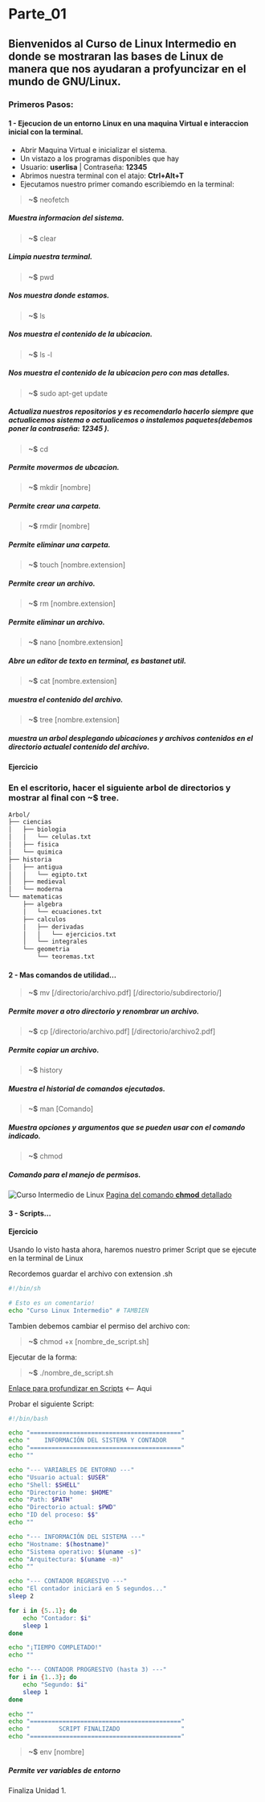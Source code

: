 # Parte_01

## Bienvenidos al Curso de Linux Intermedio en donde se mostraran las bases de Linux de manera que nos ayudaran a profyuncizar en el mundo de GNU/Linux.

### Primeros Pasos:

#### 1 - Ejecucion de un entorno Linux en una maquina Virtual e interaccion inicial con la terminal.

 - Abrir Maquina Virtual e inicializar el sistema.
 - Un vistazo a los programas disponibles que hay 
 - Usuario: **userlisa** | Contraseña: **12345**
 - Abrimos nuestra terminal con el atajo: **Ctrl+Alt+T**
 - Ejecutamos nuestro primer comando escribiemdo en la terminal:
> **~$** neofetch
##### _Muestra informacion del sistema._
> **~$** clear
##### _Limpia nuestra terminal._
> **~$** pwd
##### _Nos muestra donde estamos._
> **~$** ls
##### _Nos muestra el contenido de la ubicacion._
> **~$** ls -l
##### _Nos muestra el contenido de la ubicacion pero con mas detalles._
> **~$** sudo apt-get update
##### _Actualiza nuestros repositorios y es recomendarlo hacerlo siempre que actualicemos sistema o actualicemos o instalemos paquetes(debemos poner la contraseña: **12345** )._
> **~$** cd
##### _Permite movermos de ubcacion._
> **~$** mkdir [nombre]
##### _Permite crear una carpeta._
> **~$** rmdir [nombre]
##### _Permite eliminar una carpeta._
> **~$** touch [nombre.extension]
##### _Permite crear un archivo._
> **~$** rm [nombre.extension]
##### _Permite eliminar un archivo._
> **~$** nano [nombre.extension]
##### _Abre un editor de texto en terminal, es bastanet util._
> **~$** cat [nombre.extension]
##### _muestra el contenido del archivo._
> **~$** tree [nombre.extension]
##### _muestra un arbol desplegando ubicaciones y archivos contenidos en el directorio actualel contenido del archivo._

#### Ejercicio

### En el escritorio, hacer el siguiente arbol de directorios y mostrar al final con  **~$ tree**.

```bash
Arbol/
├── ciencias
│   ├── biologia
│   │   └── celulas.txt
│   ├── fisica
│   └── quimica
├── historia
│   ├── antigua
│   │   └── egipto.txt
│   ├── medieval
│   └── moderna
└── matematicas
    ├── algebra
    │   └── ecuaciones.txt
    ├── calculos
    │   ├── derivadas
    │   │   └── ejercicios.txt
    │   └── integrales
    └── geometria
        └── teoremas.txt
```

#### 2 - Mas comandos de utilidad...

> **~$** mv [/directorio/archivo.pdf] [/directorio/subdirectorio/]
##### _Permite mover a otro directorio y renombrar un archivo._
> **~$** cp [/directorio/archivo.pdf] [/directorio/archivo2.pdf]
##### _Permite copiar un archivo._
> **~$** history
##### _Muestra el historial de comandos ejecutados._
> **~$** man [Comando]
##### _Muestra opciones y argumentos que se pueden usar con el comando indicado._
> **~$** chmod
##### _Comando para el manejo de permisos._

![Curso Intermedio de Linux](chmod.png "Curso Intermedio de Linux")
[Pagina del comando **chmod** detallado](https://www.ochobitshacenunbyte.com/2018/08/09/permisos-de-archivos-en-linux/)

#### 3 - Scripts...

#### Ejercicio

Usando lo visto hasta ahora, haremos nuestro primer Script que se ejecute en la terminal de Linux

Recordemos guardar el archivo con extension .sh

```bash
#!/bin/sh

# Esto es un comentario!
echo "Curso Linux Intermedio" # TAMBIEN

```
Tambien debemos cambiar el permiso del archivo con:

> **~$** chmod +x [nombre_de_script.sh]

Ejecutar de la forma:

> **~$** ./nombre_de_script.sh

[Enlace para profundizar en Scripts](https://www.shellscript.sh/) <-- Aqui

Probar el siguiente Script:
```bash
#!/bin/bash

echo "=========================================="
echo "    INFORMACIÓN DEL SISTEMA Y CONTADOR    "
echo "=========================================="
echo ""

echo "--- VARIABLES DE ENTORNO ---"
echo "Usuario actual: $USER"
echo "Shell: $SHELL"
echo "Directorio home: $HOME"
echo "Path: $PATH"
echo "Directorio actual: $PWD"
echo "ID del proceso: $$"
echo ""

echo "--- INFORMACIÓN DEL SISTEMA ---"
echo "Hostname: $(hostname)"
echo "Sistema operativo: $(uname -s)"
echo "Arquitectura: $(uname -m)"
echo ""

echo "--- CONTADOR REGRESIVO ---"
echo "El contador iniciará en 5 segundos..."
sleep 2

for i in {5..1}; do
    echo "Contador: $i"
    sleep 1
done

echo "¡TIEMPO COMPLETADO!"
echo ""

echo "--- CONTADOR PROGRESIVO (hasta 3) ---"
for i in {1..3}; do
    echo "Segundo: $i"
    sleep 1
done

echo ""
echo "=========================================="
echo "        SCRIPT FINALIZADO                 "
echo "=========================================="
```

> **~$** env [nombre]
##### _Permite ver variables de entorno_

Finaliza Unidad 1.

